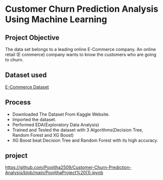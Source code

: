 # Customer Churn Prediction Analysis Using Machine Learning
## Project Objective
The data set belongs to a leading online E-Commerce company. An online retail (E commerce) company wants to know the customers who are going to churn.

## Dataset used
<a href=https://github.com/Poojitha2509/Customer-Churn-Prediction-Analysis/blob/main/E%20Commerce%20Dataset.xlsx>E-Commerce Dataset</a>

## Process
- Downloaded The Dataset From Kaggle Website.
- Imported the dataset.
- Performed EDA(Exploratory Data Analysis)
- Trained and Tested the dataset with 3 Algorithms(Decision Tree, Random Forest and XG Boost)
- XG Boost beat Decision Tree and Random Forest with its high accuracy.

## project
https://github.com/Poojitha2509/Customer-Churn-Prediction-Analysis/blob/main/PoojithaProject%20(1).ipynb
